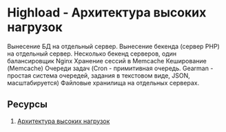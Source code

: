 # Highload - Архитектура высоких нагрузок

Вынесение БД на отдельный сервер.
Вынесение бекенда (сервер PHP) на отдельный сервер.
Несколько бекенд серверов, один балансировщик Nginx
Хранение сессий в Memcache
Кеширование (Memcache)
Очереди задач (Cron - примитивная очередь.
Gearman - простая система очередей, задания в текстовом виде, JSON,
масштабируется)
Файловые хранилища на отдельных серверах.

## Ресурсы
1. [Архитектура высоких нагрузок](https://ruhighload.com/%D0%90%D1%80%D1%85%D0%B8%D1%82%D0%B5%D0%BA%D1%82%D1%83%D1%80%D0%B0+%D0%B2%D1%8B%D1%81%D0%BE%D0%BA%D0%B8%D1%85+%D0%BD%D0%B0%D0%B3%D1%80%D1%83%D0%B7%D0%BE%D0%BA)